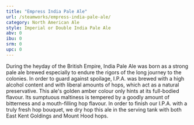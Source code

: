 ```yaml
---
title: "Empress India Pale Ale"
url: /steamworks/empress-india-pale-ale/
category: North American Ale
style: Imperial or Double India Pale Ale
abv: 0
ibu: 0
srm: 0
upc: 0
---
```

During the heyday of the British Empire, India Pale Ale was born as a strong pale ale brewed especially to endure the rigors of the long journey to the colonies. In order to guard against spoilage, I.P.A. was brewed with a high alcohol content and with liberal amounts of hops, which act as a natural preservative. This ale's golden amber colour only hints at its full-bodied flavour. Its sumptuous maltiness is tempered by a goodly amount of bitterness and a mouth-filling hop flavour. In order to finish our I.P.A. with a truly fresh hop bouquet, we dry hop this ale in the serving tank with both East Kent Goldings and Mount Hood hops.
